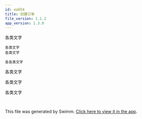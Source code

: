 ```yaml
---
id: ea654
title: 创建订单
file_version: 1.1.2
app_version: 1.3.0
---
```


各类文字

```
各类文字
各类文字
```

```
各各类文字
```

各类文字

各类文字

各类文字

<br/>

This file was generated by Swimm. [Click here to view it in the app](https://swimm-web-app.web.app/repos/Z2l0aHViJTNBJTNBbW9ieSUzQSUzQWlkb2dhbnplcg==/docs/ea654).
